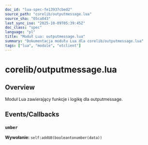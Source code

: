 ```yaml
---
doc_id: "lua-spec-fe13937cbed2"
source_path: "corelib/outputmessage.lua"
source_sha: "05ca843"
last_sync_iso: "2025-10-09T05:39:45Z"
doc_class: "spec"
language: "pl"
title: "Moduł Lua: outputmessage.lua"
summary: "Dokumentacja modułu Lua dla corelib/outputmessage.lua"
tags: ["lua", "module", "otclient"]
---
```


# corelib/outputmessage.lua

## Overview

Moduł Lua zawierający funkcje i logikę dla outputmessage.

## Events/Callbacks

### `umber`

**Wywołanie:** `self:addU8(booleantonumber(data))`

